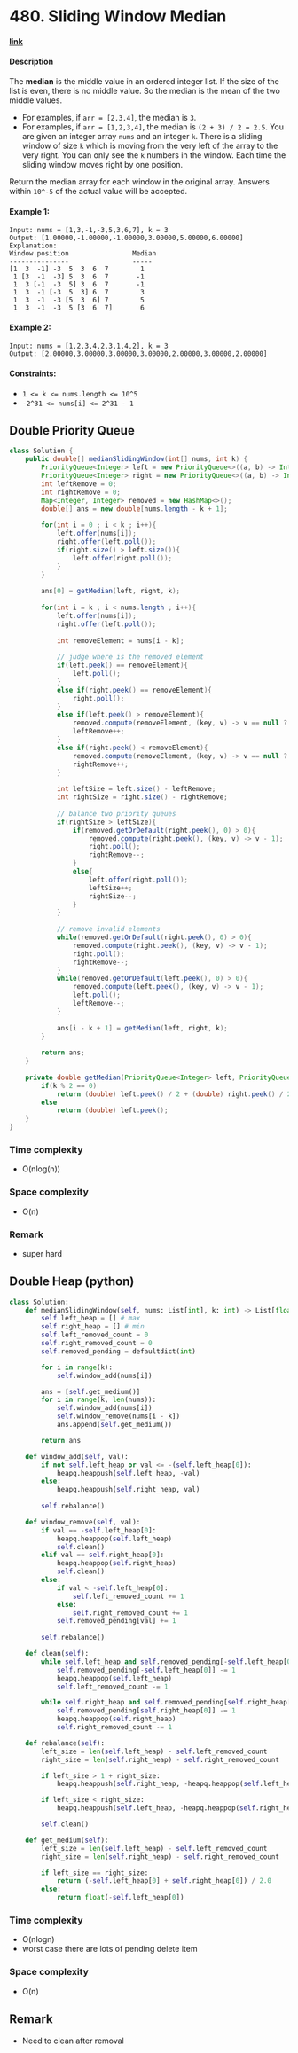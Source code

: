 # 480. Sliding Window Median

#### [link](https://leetcode.com/problems/sliding-window-median/)

#### Description
The **median** is the middle value in an ordered integer list. If the size of the list is even, there is no middle value. So the median is the mean of the two middle values.

* For examples, if `arr = [2,3,4]`, the median is `3`.
* For examples, if `arr = [1,2,3,4]`, the median is `(2 + 3) / 2 = 2.5`.
You are given an integer array `nums` and an integer `k`. There is a sliding window of size `k` which is moving from the very left of the array to the very right. You can only see the `k` numbers in the window. Each time the sliding window moves right by one position.

Return the median array for each window in the original array. Answers within `10^-5` of the actual value will be accepted.

#### Example 1:
```
Input: nums = [1,3,-1,-3,5,3,6,7], k = 3
Output: [1.00000,-1.00000,-1.00000,3.00000,5.00000,6.00000]
Explanation: 
Window position                Median
---------------                -----
[1  3  -1] -3  5  3  6  7        1
 1 [3  -1  -3] 5  3  6  7       -1
 1  3 [-1  -3  5] 3  6  7       -1
 1  3  -1 [-3  5  3] 6  7        3
 1  3  -1  -3 [5  3  6] 7        5
 1  3  -1  -3  5 [3  6  7]       6
```
#### Example 2:
```
Input: nums = [1,2,3,4,2,3,1,4,2], k = 3
Output: [2.00000,3.00000,3.00000,3.00000,2.00000,3.00000,2.00000]
```

#### Constraints:
* `1 <= k <= nums.length <= 10^5`
* `-2^31 <= nums[i] <= 2^31 - 1`

## Double Priority Queue
```java
class Solution {
    public double[] medianSlidingWindow(int[] nums, int k) {
        PriorityQueue<Integer> left = new PriorityQueue<>((a, b) -> Integer.compare(b, a));
        PriorityQueue<Integer> right = new PriorityQueue<>((a, b) -> Integer.compare(a, b));
        int leftRemove = 0;
        int rightRemove = 0;
        Map<Integer, Integer> removed = new HashMap<>();
        double[] ans = new double[nums.length - k + 1];
        
        for(int i = 0 ; i < k ; i++){
            left.offer(nums[i]);
            right.offer(left.poll());
            if(right.size() > left.size()){
                left.offer(right.poll());
            }
        }
        
        ans[0] = getMedian(left, right, k);
        
        for(int i = k ; i < nums.length ; i++){
            left.offer(nums[i]);
            right.offer(left.poll());
            
            int removeElement = nums[i - k];
            
            // judge where is the removed element
            if(left.peek() == removeElement){
                left.poll();
            }
            else if(right.peek() == removeElement){
                right.poll();
            }
            else if(left.peek() > removeElement){
                removed.compute(removeElement, (key, v) -> v == null ? 1 : v + 1);
                leftRemove++;
            }
            else if(right.peek() < removeElement){
                removed.compute(removeElement, (key, v) -> v == null ? 1 : v + 1);
                rightRemove++;
            }
            
            int leftSize = left.size() - leftRemove;
            int rightSize = right.size() - rightRemove;
            
            // balance two priority queues
            if(rightSize > leftSize){
                if(removed.getOrDefault(right.peek(), 0) > 0){
                    removed.compute(right.peek(), (key, v) -> v - 1);
                    right.poll();
                    rightRemove--;
                }
                else{
                    left.offer(right.poll());
                    leftSize++;
                    rightSize--;
                }
            }
            
            // remove invalid elements
            while(removed.getOrDefault(right.peek(), 0) > 0){
                removed.compute(right.peek(), (key, v) -> v - 1);
                right.poll();
                rightRemove--;
            }
            while(removed.getOrDefault(left.peek(), 0) > 0){
                removed.compute(left.peek(), (key, v) -> v - 1);
                left.poll();
                leftRemove--;
            }
            
            ans[i - k + 1] = getMedian(left, right, k);
        }
        
        return ans;
    }
    
    private double getMedian(PriorityQueue<Integer> left, PriorityQueue<Integer> right, int k){
        if(k % 2 == 0)
            return (double) left.peek() / 2 + (double) right.peek() / 2;
        else
            return (double) left.peek();
    }
}
```
### Time complexity
* O(nlog(n))
### Space complexity
* O(n)
### Remark
* super hard

## Double Heap (python)
```python
class Solution:
    def medianSlidingWindow(self, nums: List[int], k: int) -> List[float]:
        self.left_heap = [] # max
        self.right_heap = [] # min
        self.left_removed_count = 0
        self.right_removed_count = 0
        self.removed_pending = defaultdict(int)

        for i in range(k):
            self.window_add(nums[i])

        ans = [self.get_medium()]
        for i in range(k, len(nums)):
            self.window_add(nums[i])
            self.window_remove(nums[i - k])
            ans.append(self.get_medium())

        return ans

    def window_add(self, val):
        if not self.left_heap or val <= -(self.left_heap[0]):
            heapq.heappush(self.left_heap, -val)
        else:
            heapq.heappush(self.right_heap, val)
        
        self.rebalance()

    def window_remove(self, val):
        if val == -self.left_heap[0]:
            heapq.heappop(self.left_heap)
            self.clean()
        elif val == self.right_heap[0]:
            heapq.heappop(self.right_heap)
            self.clean()
        else:
            if val < -self.left_heap[0]:
                self.left_removed_count += 1
            else:
                self.right_removed_count += 1
            self.removed_pending[val] += 1
        
        self.rebalance()

    def clean(self):
        while self.left_heap and self.removed_pending[-self.left_heap[0]] > 0:
            self.removed_pending[-self.left_heap[0]] -= 1
            heapq.heappop(self.left_heap)
            self.left_removed_count -= 1

        while self.right_heap and self.removed_pending[self.right_heap[0]] > 0:
            self.removed_pending[self.right_heap[0]] -= 1
            heapq.heappop(self.right_heap)
            self.right_removed_count -= 1

    def rebalance(self):
        left_size = len(self.left_heap) - self.left_removed_count
        right_size = len(self.right_heap) - self.right_removed_count

        if left_size > 1 + right_size:
            heapq.heappush(self.right_heap, -heapq.heappop(self.left_heap))

        if left_size < right_size:
            heapq.heappush(self.left_heap, -heapq.heappop(self.right_heap))

        self.clean()

    def get_medium(self):
        left_size = len(self.left_heap) - self.left_removed_count
        right_size = len(self.right_heap) - self.right_removed_count

        if left_size == right_size:
            return (-self.left_heap[0] + self.right_heap[0]) / 2.0
        else:
            return float(-self.left_heap[0])
```
### Time complexity
* O(nlogn)
* worst case there are lots of pending delete item
### Space complexity
* O(n)
## Remark
* Need to clean after removal